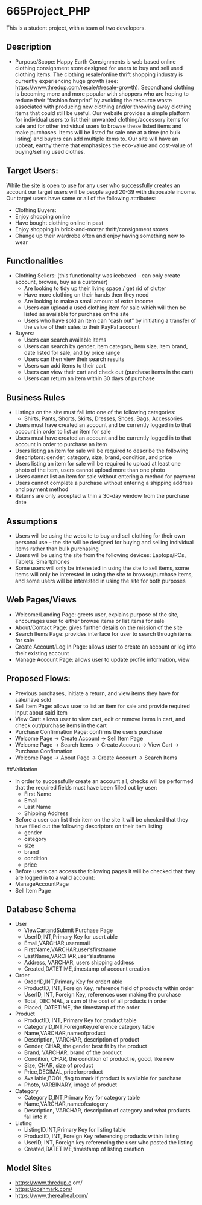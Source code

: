 # 665Project_PHP
This is a student project, with a team of two developers.

## Description
* Purpose/Scope: Happy Earth Consignments is web based online clothing consignment
store designed for users to buy and sell used clothing items. The clothing resale/online thrift shopping industry is currently experiencing huge growth (see: https://www.thredup.com/resale/#resale-growth). Secondhand clothing is becoming more and more popular with shoppers who are hoping to reduce their “fashion footprint” by avoiding the resource waste associated with producing new clothing and/or throwing away clothing items that could still be useful. Our website provides a simple platform for individual users to list their unwanted clothing/accessory items for sale and for other individual users to browse these listed items and make purchases. Items will be listed for sale one at a time (no bulk listing) and buyers can add multiple items to. Our site will have an upbeat, earthy theme that emphasizes the eco-value and cost-value of buying/selling used clothes.

## Target Users: 
While the site is open to use for any user who successfully creates an account our target users will be people aged 20-39 with disposable income. Our target users have some or all of the following attributes:
  * Clothing Buyers:
  * Enjoy shopping online
  * Have bought clothing online in past
  * Enjoy shopping in brick-and-mortar thrift/consignment stores
  * Change up their wardrobe often and enjoy having something new to wear

## Functionalities
  * Clothing Sellers: (this functionality was iceboxed - can only create account, browse, buy as a customer)
    * Are looking to tidy up their living space / get rid of clutter
    * Have more clothing on their hands then they need
    * Are looking to make a small amount of extra income
    * Users can upload a used clothing item for sale which will then be listed as available for purchase on the site
    * Users who have sold an item can “cash out” by initiating a transfer of the value of their sales to their PayPal account
  * Buyers:
    *  Users can search available items
    * Users can search by gender, item category, item size, item brand, date listed for sale, and by price range
    * Users can then view their search results
    * Users can add items to their cart
    * Users can view their cart and check out (purchase items in the cart)
    * Users can return an item within 30 days of purchase

## Business Rules
* Listings on the site must fall into one of the following categories:
  * Shirts, Pants, Shorts, Skirts, Dresses, Shoes, Bags, Accessories
* Users must have created an account and be currently logged in to that account in order to list an item for sale
* Users must have created an account and be currently logged in to that account in order to purchase an item
* Users listing an item for sale will be required to describe the following descriptors: gender, category, size, brand, condition, and price
* Users listing an item for sale will be required to upload at least one photo of the item, users cannot upload more than one photo
* Users cannot list an item for sale without entering a method for payment
* Users cannot complete a purchase without entering a shipping address and payment method
* Returns are only accepted within a 30-day window from the purchase date
  
## Assumptions
* Users will be using the website to buy and sell clothing for their own personal use – the site will be designed for buying and selling individual items rather than bulk purchasing
* Users will be using the site from the following devices: Laptops/PCs, Tablets, Smartphones
* Some users will only be interested in using the site to sell items, some items will only be interested in using the site to browse/purchase items, and some users will be interested in using the site for both purposes
 
## Web Pages/Views
* Welcome/Landing Page: greets user, explains purpose of the site, encourages user to either browse items or list items for sale
* About/Contact Page: gives further details on the mission of the site
* Search Items Page: provides interface for user to search through items for sale
* Create Account/Log In Page: allows user to create an account or log into their existing account
* Manage Account Page: allows user to update profile information, view

## Proposed Flows:
* Previous purchases, initiate a return, and view items they have for sale/have sold
* Sell Item Page: allows user to list an item for sale and provide required input about said item
* View Cart: allows user to view cart, edit or remove items in cart, and check out/purchase items in the cart
* Purchase Confirmation Page: confirms the user’s purchase
* Welcome Page -> Create Account -> Sell Item Page
* Welcome Page -> Search Items -> Create Account -> View Cart -> Purchase Confirmation
* Welcome Page -> About Page -> Create Account -> Search Items

##Validation
* In order to successfully create an account all, checks will be performed that the required fields must have been filled out by user:
  * First Name
  *  Email
  * Last Name 
  * Shipping Address
* Before a user can list their item on the site it will be checked that they have filled out
the following descriptors on their item listing:
  * gender
  * category
  * size
  * brand
  * condition
  * price
* Before users can access the following pages it will be checked that they are logged in to a valid account:
 * ManageAccountPage 
 * Sell Item Page
 
## Database Schema 
* User
  * ViewCartandSubmit Purchase Page
  * UserID,INT,Primary Key for usert able
  * Email,VARCHAR,useremail
  * FirstName,VARCHAR,user’sfirstname
  * LastName,VARCHAR,user’slastname
  * Address, VARCHAR, users shipping address
  * Created,DATETIME,timestamp of account creation
* Order
  * OrderID,INT,Primary Key for ordert able
  * ProductID, INT, Foreign Key, reference field of products within order 
  * UserID, INT, Foreign Key, references user making the purchase
  * Total, DECIMAL, a sum of the cost of all products in order
  * Placed, DATETIME, the timestamp of the order
* Product
  * ProductID, INT, Primary Key for product table
  * CategoryID,INT,ForeignKey,reference category table
  * Name,VARCHAR,nameofproduct
  * Description, VARCHAR, description of product
  * Gender, CHAR, the gender best fit by the product
  * Brand, VARCHAR, brand of the product
  * Condition, CHAR, the condition of product ie, good, like new
  * Size, CHAR, size of product
  * Price,DECIMAL,priceforproduct
  * Available,BOOL,flag to mark if product is available for purchase
  * Photo, VARBINARY, image of product
* Category
  * CategoryID,INT,Primary Key for category table
  * Name,VARCHAR,nameofcategory
  * Description, VARCHAR, description of category and what products fall into it
* Listing
  * ListingID,INT,Primary Key for listing table
  * ProductID, INT, Foreign Key referencing products within listing
  * UserID, INT, Foreign key referencing the user who posted the listing 
  * Created,DATETIME,timestamp of listing creation

## Model Sites
* https://www.thredup.c om/
* https://poshmark.com/
* https://www.therealreal.com/
